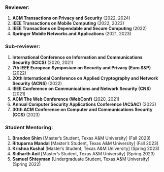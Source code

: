 ### Reviewer:

1. **ACM Transactions on Privacy and Security** (2022, 2024)
2. **IEEE Transactions on Mobile Computing** (2022, 2023)
3. **IEEE Transactions on Dependable and Secure Computing** (2022)
4. **Springer Mobile Networks and Applications** (2021, 2023)

### Sub-reviewer:

1. **International Conference on Information and Communications Security (ICICS)** (2020, 2021)
2. **7th IEEE European Symposium on Security and Privacy (Euro S&P)** (2022)
3. **20th International Conference on Applied Cryptography and Network Security (ACNS)** (2022)
4. **IEEE Conference on Communications and Network Security (CNS)** (2021)
5. **ACM The Web Conference (WebConf)** (2020, 2021)
6. **Annual Computer Security Applications Conference (ACSAC)** (2023)
7. **30th ACM Conference on Computer and Communications Security (CCS)** (2023)


### Student Mentoring:

1. **Brandon Shim** [Master’s Student, Texas A&M University] (Fall 2023)
2. **Rituparna Mandal** [Master’s Student, Texas A&M University] (Fall 2023)
3. **Krishna Kushal** [Master’s Student, Texas A&M University] (Spring 2023)
4. **Sidharth Anil** [Master’s Student, Texas A&M University] (Spring 2023)
5. **Samuel Shteyman** [Undergraduate Student, Texas A&M University] (Spring 2022)

